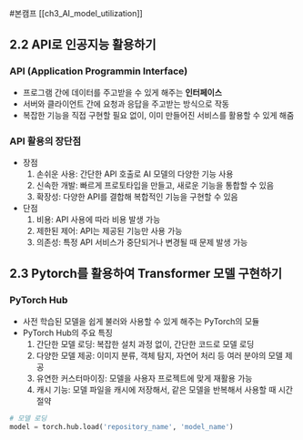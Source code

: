 #본캠프 [[ch3_AI_model_utilization]]

## 2.2 API로 인공지능 활용하기
### API (Application Programmin Interface)
- 프로그램 간에 데이터를 주고받을 수 있게 해주는 **인터페이스**
- 서버와 클라이언트 간에 요청과 응답을 주고받는 방식으로 작동
- 복잡한 기능을 직접 구현할 필요 없이, 이미 만들어진 서비스를 활용할 수 있게 해줌


### API 활용의 장단점
- 장점
	1. 손쉬운 사용: 간단한 API 호출로 AI 모델의 다양한 기능 사용
	2. 신속한 개발: 빠르게 프로토타입을 만들고, 새로운 기능을 통합할 수 있음
	3. 확장성: 다양한 API를 결합해 복합적인 기능을 구현할 수 있음
- 단점
	1. 비용: API 사용에 따라 비용 발생 가능
	2. 제한된 제어: API는 제공된 기능만 사용 가능
	3. 의존성: 특정 API 서비스가 중단되거나 변경될 때 문제 발생 가능



## 2.3 Pytorch를 활용하여 Transformer 모델 구현하기
### PyTorch Hub
- 사전 학습된 모델을 쉽게 불러와 사용할 수 있게 해주는 PyTorch의 모듈
- PyTorch Hub의 주요 특징
	1. 간단한 모델 로딩: 복잡한 설치 과정 없이, 간단한 코드로 모델 로딩
	2. 다양한 모델 제공: 이미지 분류, 객체 탐지, 자연어 처리 등 여러 분야의 모델 제공
	3. 유연한 커스터마이징: 모델을 사용자 프로젝트에 맞게 재활용 가능
	4. 캐시 기능: 모델 파일을 캐시에 저장해서, 같은 모델을 반복해서 사용할 때 시간 절약

```python
# 모델 로딩
model = torch.hub.load('repository_name', 'model_name')
```



##